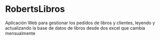 # RobertsLibros
Aplicación Web para gestionar los pedidos de libros y clientes, leyendo y actualizando la base de datos de libros desde dos excel que cambia mensualmente
